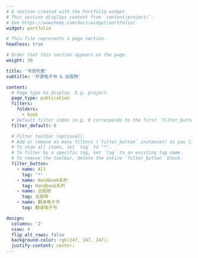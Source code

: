 ```yaml
---
# A section created with the Portfolio widget.
# This section displays content from `content/project/`.
# See https://wowchemy.com/docs/widget/portfolio/
widget: portfolio

# This file represents a page section.
headless: true

# Order that this section appears on the page.
weight: 30

title: '书目列表'
subtitle: '开源电子书 & 出版物'

content:
  # Page type to display. E.g. project.
  page_type: publication
  filters:
    folders:
      - book
  # Default filter index (e.g. 0 corresponds to the first `filter_button` instance below).
  filter_default: 0

  # Filter toolbar (optional).
  # Add or remove as many filters (`filter_button` instances) as you like.
  # To show all items, set `tag` to "*".
  # To filter by a specific tag, set `tag` to an existing tag name.
  # To remove the toolbar, delete the entire `filter_button` block.
  filter_button:
    - name: All
      tag: '*'
    - name: Handbook系列
      tag: Handbook系列
    - name: 出版物
      tag: 出版物
    - name: 翻译电子书
      tag: 翻译电子书

design:
  columns: '2'
  view: 4
  flip_alt_rows: false
  background-color: rgb(247, 247, 247);
  justify-content: center;
---
```

